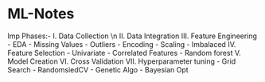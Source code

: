 # ML-Notes

Imp Phases:-
I. Data Collection \n
II. Data Integration
III. Feature Engineering
    - EDA
    - Missing Values
    - Outliers
    - Encoding
    - Scaling
    - Imbalaced
IV. Feature Selection
    - Univariate
    - Correlated Features
    - Random forest
V. Model Creation 
VI. Cross Validation
VII. Hyperparameter tuning
    - Grid Search
    - RandomsiedCV
    - Genetic Algo
    - Bayesian Opt

